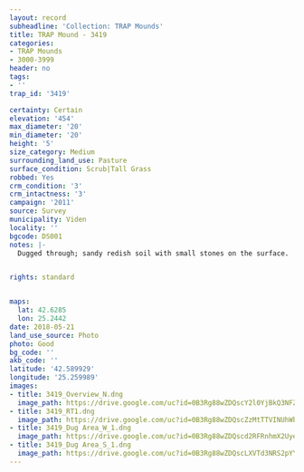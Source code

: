```yaml
---
layout: record
subheadline: 'Collection: TRAP Mounds'
title: TRAP Mound - 3419
categories:
- TRAP Mounds
- 3000-3999
header: no
tags:
- ''
trap_id: '3419'

certainty: Certain
elevation: '454'
max_diameter: '20'
min_diameter: '20'
height: '5'
size_category: Medium
surrounding_land_use: Pasture
surface_condition: Scrub|Tall Grass
robbed: Yes
crm_condition: '3'
crm_intactness: '3'
campaign: '2011'
source: Survey
municipality: Viden
locality: ''
bgcode: DS001
notes: |-
  Dugged through; sandy redish soil with small stones on the surface.


rights: standard


maps:
  lat: 42.6285
  lon: 25.2442
date: 2018-05-21
land_use_source: Photo
photo: Good
bg_code: ''
akb_code: ''
latitude: '42.589929'
longitude: '25.259989'
images:
- title: 3419_Overview_N.dng
  image_path: https://drive.google.com/uc?id=0B3Rg88wZDQscY2l0YjBkQ3NFZWc
- title: 3419_RT1.dng
  image_path: https://drive.google.com/uc?id=0B3Rg88wZDQscZzMtTTVINUhWbHM
- title: 3419_Dug Area_W_1.dng
  image_path: https://drive.google.com/uc?id=0B3Rg88wZDQscd2RFRnhmX2UyeFE
- title: 3419_Dug Area_S_1.dng
  image_path: https://drive.google.com/uc?id=0B3Rg88wZDQscLXVTd3NRS2pYYkE
---
```

